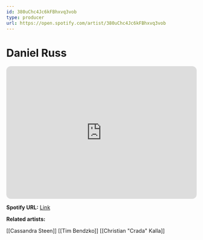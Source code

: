 ```yaml
---
id: 380uChc4Jc6kFBhxvq3vob
type: producer
url: https://open.spotify.com/artist/380uChc4Jc6kFBhxvq3vob
---
```

# Daniel Russ

<iframe style="border-radius:12px" src="https://open.spotify.com/embed/artist/380uChc4Jc6kFBhxvq3vob" width="100%" height="352" frameBorder="0" allowfullscreen="" allow="autoplay; clipboard-write; encrypted-media; fullscreen; picture-in-picture" loading="lazy"></iframe>

**Spotify URL:** [Link](https://open.spotify.com/artist/380uChc4Jc6kFBhxvq3vob)

**Related artists:**

[[Cassandra Steen]]
[[Tim Bendzko]]
[[Christian "Crada" Kalla]]
